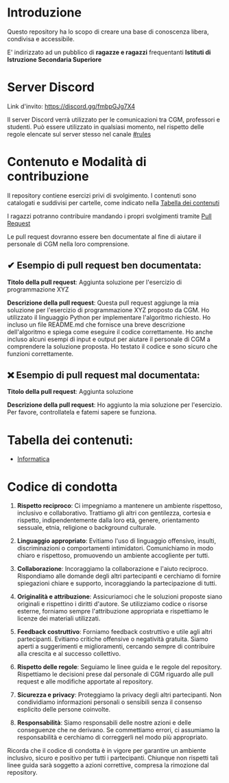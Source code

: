 # Introduzione

Questo repository ha lo scopo di creare una base di conoscenza libera, condivisa e accessibile.

E' indirizzato ad un pubblico di **ragazze e ragazzi** frequentanti **Istituti di Istruzione Secondaria Superiore**

# Server Discord
Link d'invito: https://discord.gg/fmbpGJg7X4

Il server Discord verrà utilizzato per le comunicazioni tra CGM, professori e studenti. Può essere utilizzato in qualsiasi momento, nel rispetto delle regole elencate sul server stesso nel canale [#rules](https://discord.gg/RBT2CASV)

# Contenuto e Modalità di contribuzione

Il repository contiene esercizi privi di svolgimento. I contenuti sono catalogati e suddivisi per cartelle, come indicato nella [Tabella dei contenuti](#toc)

I ragazzi potranno contribuire mandando i propri svolgimenti tramite [Pull Request](https://docs.github.com/en/pull-requests/collaborating-with-pull-requests/proposing-changes-to-your-work-with-pull-requests/about-pull-requests)

Le pull request dovranno essere ben documentate al fine di aiutare il personale di CGM nella loro comprensione.

## ✔ Esempio di pull request ben documentata:

**Titolo della pull request**: Aggiunta soluzione per l'esercizio di programmazione XYZ

**Descrizione della pull request**:
Questa pull request aggiunge la mia soluzione per l'esercizio di programmazione XYZ proposto da CGM. Ho utilizzato il linguaggio Python per implementare l'algoritmo richiesto. Ho incluso un file README.md che fornisce una breve descrizione dell'algoritmo e spiega come eseguire il codice correttamente. Ho anche incluso alcuni esempi di input e output per aiutare il personale di CGM a comprendere la soluzione proposta. Ho testato il codice e sono sicuro che funzioni correttamente.

## ❌ Esempio di pull request mal documentata:

**Titolo della pull request**: Aggiunta soluzione

**Descrizione della pull request**:
Ho aggiunto la mia soluzione per l'esercizio. Per favore, controllatela e fatemi sapere se funziona.

<a name="toc"></a>
# Tabella dei contenuti:

- [Informatica](informatica/README.md)

# Codice di condotta

1. **Rispetto reciproco**: Ci impegniamo a mantenere un ambiente rispettoso, inclusivo e collaborativo. Trattiamo gli altri con gentilezza, cortesia e rispetto, indipendentemente dalla loro età, genere, orientamento sessuale, etnia, religione o background culturale.

2. **Linguaggio appropriato**: Evitiamo l'uso di linguaggio offensivo, insulti, discriminazioni o comportamenti intimidatori. Comunichiamo in modo chiaro e rispettoso, promuovendo un ambiente accogliente per tutti.

3. **Collaborazione**: Incoraggiamo la collaborazione e l'aiuto reciproco. Rispondiamo alle domande degli altri partecipanti e cerchiamo di fornire spiegazioni chiare e supporto, incoraggiando la partecipazione di tutti.

4. **Originalità e attribuzione**: Assicuriamoci che le soluzioni proposte siano originali e rispettino i diritti d'autore. Se utilizziamo codice o risorse esterne, forniamo sempre l'attribuzione appropriata e rispettiamo le licenze dei materiali utilizzati.

5. **Feedback costruttivo**: Forniamo feedback costruttivo e utile agli altri partecipanti. Evitiamo critiche offensive o negatività gratuita. Siamo aperti a suggerimenti e miglioramenti, cercando sempre di contribuire alla crescita e al successo collettivo.

6. **Rispetto delle regole**: Seguiamo le linee guida e le regole del repository. Rispettiamo le decisioni prese dal personale di CGM riguardo alle pull request e alle modifiche apportate al repository.

7. **Sicurezza e privacy**: Proteggiamo la privacy degli altri partecipanti. Non condividiamo informazioni personali o sensibili senza il consenso esplicito delle persone coinvolte.

8. **Responsabilità**: Siamo responsabili delle nostre azioni e delle conseguenze che ne derivano. Se commettiamo errori, ci assumiamo la responsabilità e cerchiamo di correggerli nel modo più appropriato.

Ricorda che il codice di condotta è in vigore per garantire un ambiente inclusivo, sicuro e positivo per tutti i partecipanti. Chiunque non rispetti tali linee guida sarà soggetto a azioni correttive, compresa la rimozione dal repository.
